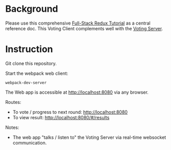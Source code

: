 # Background

Please use this comprehensive [Full-Stack Redux Tutorial](http://teropa.info/blog/2015/09/10/full-stack-redux-tutorial.html) as a central reference doc. This Voting Client complements well with the [Voting Server](https://github.com/Atlas7/voting-server).

# Instruction

Git clone this repository.

Start the webpack web client:

```
webpack-dev-server
```

The Web app is accessible at [http://localhost:8080](http://localhost:8080) via any browser.

Routes:

- To vote / progress to next round: [http://localhost:8080](http://localhost:8080)
- To view result: [http://localhost:8080/#/results](http://localhost:8080/#/results)

Notes:

- The web app "talks / listen to" the Voting Server via real-time websocket communication.
